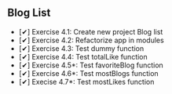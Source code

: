 ## Blog List
  - [✔] Exercise 4.1: Create new project Blog list
  - [✔] Exercise 4.2: Refactorize app in modules
  - [✔] Exercise 4.3: Test dummy function
  - [✔] Exercise 4.4: Test totalLike function
  - [✔] Exercise 4.5*: Test favoriteBlog function
  - [✔] Exercise 4.6*: Test mostBlogs function
  - [✔] Execise 4.7*: Test mostLikes function